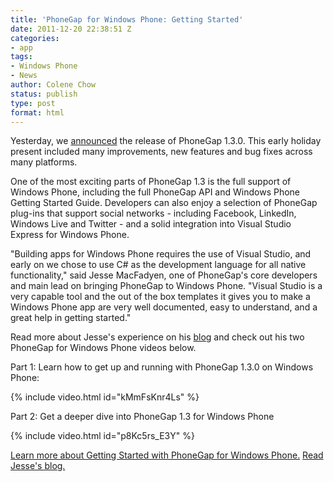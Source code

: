 ```yaml
---
title: 'PhoneGap for Windows Phone: Getting Started'
date: 2011-12-20 22:38:51 Z
categories:
- app
tags:
- Windows Phone
- News
author: Colene Chow
status: publish
type: post
format: html
---
```


Yesterday, we [announced](http://phonegap.com/2011/12/19/phonegap-1-3-released/) the release of PhoneGap 1.3.0\. This early holiday present included many improvements, new features and bug fixes across many platforms.

One of the most exciting parts of PhoneGap 1.3 is the full support of Windows Phone, including the full PhoneGap API and Windows Phone Getting Started Guide. Developers can also enjoy a selection of PhoneGap plug-ins that support social networks - including Facebook, LinkedIn, Windows Live and Twitter - and a solid integration into Visual Studio Express for Windows Phone.

"Building apps for Windows Phone requires the use of Visual Studio, and early on we chose to use C# as the development language for all native functionality," said Jesse MacFadyen, one of PhoneGap's core developers and main lead on bringing PhoneGap to Windows Phone. "Visual Studio is a very capable tool and the out of the box templates it gives you to make a Windows Phone app are very well documented, easy to understand, and a great help in getting started."

Read more about Jesse's experience on his [blog](http://www.risingj.com/blog/archives/147) and check out his two PhoneGap for Windows Phone videos below.

Part 1: Learn how to get up and running with PhoneGap 1.3.0 on Windows Phone:

{% include video.html id="kMmFsKnr4Ls" %}

Part 2: Get a deeper dive into PhoneGap 1.3 for Windows Phone

{% include video.html id="p8Kc5rs_E3Y" %}

[Learn more about Getting Started with PhoneGap for Windows Phone.](http://phonegap.com/start/#wp) [Read Jesse's blog.](http://risingj.com)
